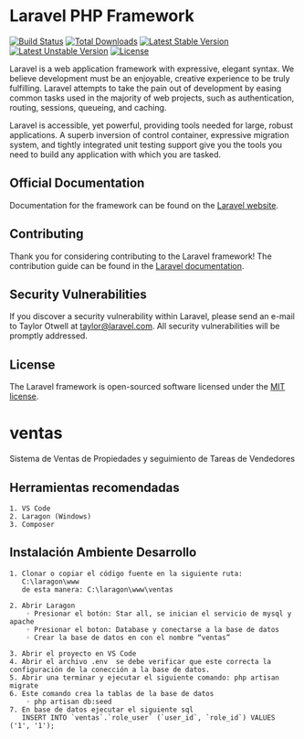 # Laravel PHP Framework

[![Build Status](https://travis-ci.org/laravel/framework.svg)](https://travis-ci.org/laravel/framework)
[![Total Downloads](https://poser.pugx.org/laravel/framework/d/total.svg)](https://packagist.org/packages/laravel/framework)
[![Latest Stable Version](https://poser.pugx.org/laravel/framework/v/stable.svg)](https://packagist.org/packages/laravel/framework)
[![Latest Unstable Version](https://poser.pugx.org/laravel/framework/v/unstable.svg)](https://packagist.org/packages/laravel/framework)
[![License](https://poser.pugx.org/laravel/framework/license.svg)](https://packagist.org/packages/laravel/framework)

Laravel is a web application framework with expressive, elegant syntax. We believe development must be an enjoyable, creative experience to be truly fulfilling. Laravel attempts to take the pain out of development by easing common tasks used in the majority of web projects, such as authentication, routing, sessions, queueing, and caching.

Laravel is accessible, yet powerful, providing tools needed for large, robust applications. A superb inversion of control container, expressive migration system, and tightly integrated unit testing support give you the tools you need to build any application with which you are tasked.

## Official Documentation

Documentation for the framework can be found on the [Laravel website](http://laravel.com/docs).

## Contributing

Thank you for considering contributing to the Laravel framework! The contribution guide can be found in the [Laravel documentation](http://laravel.com/docs/contributions).

## Security Vulnerabilities

If you discover a security vulnerability within Laravel, please send an e-mail to Taylor Otwell at taylor@laravel.com. All security vulnerabilities will be promptly addressed.

## License

The Laravel framework is open-sourced software licensed under the [MIT license](http://opensource.org/licenses/MIT).
# ventas
Sistema de Ventas de Propiedades y seguimiento de Tareas de Vendedores
## Herramientas recomendadas
    
    1. VS Code
    2. Laragon (Windows)
    3. Composer


## Instalación Ambiente Desarrollo

    1. Clonar o copiar el código fuente en la siguiente ruta:
       C:\laragon\www
       de esta manera: C:\laragon\www\ventas
       
    2. Abrir Laragon
        ◦ Presionar el botón: Star all, se inician el servicio de mysql y apache
        ◦ Presionar el boton: Database y conectarse a la base de datos
        ◦ Crear la base de datos en con el nombre “ventas”

    3. Abrir el proyecto en VS Code
    4. Abrir el archivo .env  se debe verificar que este correcta la configuración de la conección a la base de datos.
    5. Abrir una terminar y ejecutar el siguiente comando: php artisan migrate 
    6. Este comando crea la tablas de la base de datos
        ◦ php artisan db:seed
    7. En base de datos ejecutar el siguiente sql 
       INSERT INTO `ventas`.`role_user` (`user_id`, `role_id`) VALUES ('1', '1');